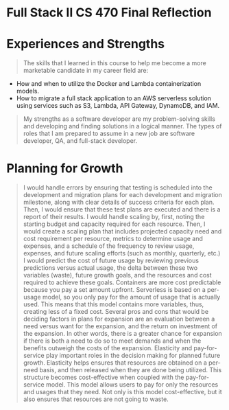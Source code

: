 # Full Stack II CS 470 Final Reflection

# Experiences and Strengths
> The skills that I learned in this course to help me become a more marketable candidate in my career field are:
  - How and when to utilize the Docker and Lambda containerization models.
  - How to migrate a full stack application to an AWS serverless solution using services such as S3, Lambda, API Gateway, DynamoDB, and IAM.
> My strengths as a software developer are my problem-solving skills and developing and finding solutions in a logical manner.
> The types of roles that I am prepared to assume in a new job are software developer, QA, and full-stack developer. 

# Planning for Growth
> I would handle errors by ensuring that testing is scheduled into the development and migration plans for each development and migration milestone, along with clear details of success criteria for each plan. Then, I would ensure that these test plans are executed and there is a report of their results.
> I would handle scaling by, first, noting the starting budget and capacity required for each resource. Then, I would create a scaling plan that includes projected capacity need and cost requirement per resource, metrics to determine usage and expenses, and a schedule of the frequency to review usage, expenses, and future scaling efforts (such as monthly, quarterly, etc.)
> I would predict the cost of future usage by reviewing previous predictions versus actual usage, the delta between these two variables (waste), future growth goals, and the resources and cost required to achieve these goals.
> Containers are more cost predictable because you pay a set amount upfront. Serverless is based on a per-usage model, so you only pay for the amount of usage that is actually used. This means that this model contains more variables, thus, creating less of a fixed cost.
> Several pros and cons that would be deciding factors in plans for expansion are an evaluation between a need versus want for the expansion, and the return on investment of the expansion. In other words, there is a greater chance for expansion if there is both a need to do so to meet demands and when the benefits outweigh the costs of the expansion.
> Elasticity and pay-for-service play important roles in the decision making for planned future growth. Elasticity helps ensures that resources are obtained on a per-need basis, and then released when they are done being utilized. This structure becomes cost-effective when coupled with the pay-for-service model. This model allows users to pay for only the resources and usages that they need. Not only is this model cost-effective, but it also ensures that resources are not going to waste.
